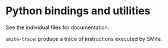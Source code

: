 # Python bindings and utilities

See the individual files for documentation.

`smite-trace`: produce a trace of instructions executed by SMite.
